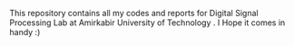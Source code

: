 This repository contains all my codes and reports for
Digital Signal Processing Lab at Amirkabir University of Technology
. I Hope it comes in handy :)

